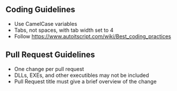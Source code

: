 ## Coding Guidelines

* Use CamelCase variables
* Tabs, not spaces, with tab width set to 4
* Follow https://www.autoitscript.com/wiki/Best_coding_practices

## Pull Request Guidelines

* One change per pull request
* DLLs, EXEs, and other executibles may not be included 
* Pull Request title must give a brief overview of the change

